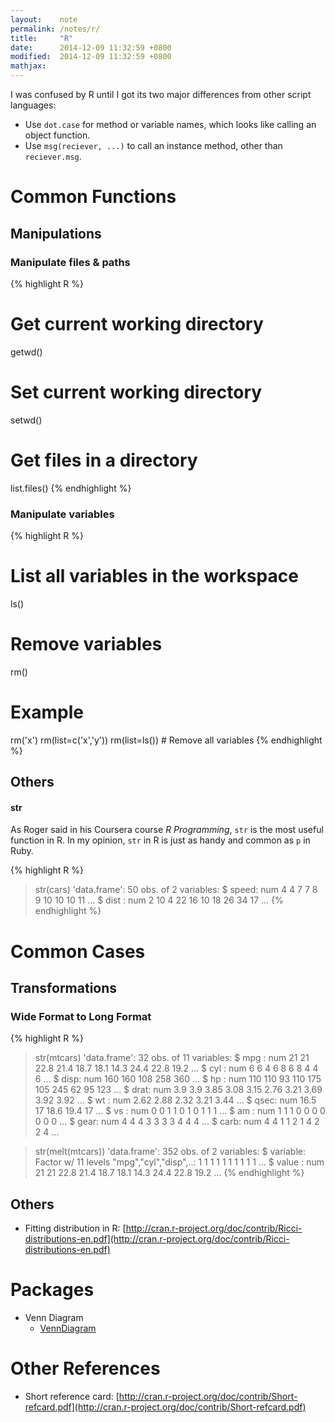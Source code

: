 ```yaml
---
layout:    note
permalink: /notes/r/
title:     "R"
date:      2014-12-09 11:32:59 +0800
modified:  2014-12-09 11:32:59 +0800
mathjax:
---
```


I was confused by R until I got its two major differences from other script languages:

- Use `dot.case` for method or variable names, which looks like calling an object function.
- Use `msg(reciever, ...)` to call an instance method, other than `reciever.msg`.


# Common Functions

## Manipulations

### Manipulate files & paths

{% highlight R %}
# Get current working directory
getwd()
# Set current working directory
setwd()
# Get files in a directory
list.files()
{% endhighlight %}

### Manipulate variables

{% highlight R %}
# List all variables in the workspace
ls()
# Remove variables
rm()
# Example
rm('x')
rm(list=c('x','y'))
rm(list=ls()) # Remove all variables
{% endhighlight %}

## Others

#### str

As Roger said in his Coursera course *R Programming*, `str` is the most useful function in R. In my opinion, `str` in R is just as handy and common as `p` in Ruby.

{% highlight R %}
> str(cars)
'data.frame':	50 obs. of  2 variables:
$ speed: num  4 4 7 7 8 9 10 10 10 11 ...
$ dist : num  2 10 4 22 16 10 18 26 34 17 ...
{% endhighlight %}


# Common Cases

## Transformations

### Wide Format to Long Format

{% highlight R %}
> str(mtcars)
'data.frame':	32 obs. of  11 variables:
$ mpg : num  21 21 22.8 21.4 18.7 18.1 14.3 24.4 22.8 19.2 ...
$ cyl : num  6 6 4 6 8 6 8 4 4 6 ...
$ disp: num  160 160 108 258 360 ...
$ hp  : num  110 110 93 110 175 105 245 62 95 123 ...
$ drat: num  3.9 3.9 3.85 3.08 3.15 2.76 3.21 3.69 3.92 3.92 ...
$ wt  : num  2.62 2.88 2.32 3.21 3.44 ...
$ qsec: num  16.5 17 18.6 19.4 17 ...
$ vs  : num  0 0 1 1 0 1 0 1 1 1 ...
$ am  : num  1 1 1 0 0 0 0 0 0 0 ...
$ gear: num  4 4 4 3 3 3 3 4 4 4 ...
$ carb: num  4 4 1 1 2 1 4 2 2 4 ...

> str(melt(mtcars))
'data.frame':	352 obs. of  2 variables:
$ variable: Factor w/ 11 levels "mpg","cyl","disp",..: 1 1 1 1 1 1 1 1 1 1 ...
$ value   : num  21 21 22.8 21.4 18.7 18.1 14.3 24.4 22.8 19.2 ...
{% endhighlight %}

## Others

- Fitting distribution in R: [http://cran.r-project.org/doc/contrib/Ricci-distributions-en.pdf](http://cran.r-project.org/doc/contrib/Ricci-distributions-en.pdf)


# Packages

- Venn Diagram
  - [VennDiagram](http://cran.r-project.org/web/packages/VennDiagram/)


# Other References

- Short reference card: [http://cran.r-project.org/doc/contrib/Short-refcard.pdf](http://cran.r-project.org/doc/contrib/Short-refcard.pdf)
